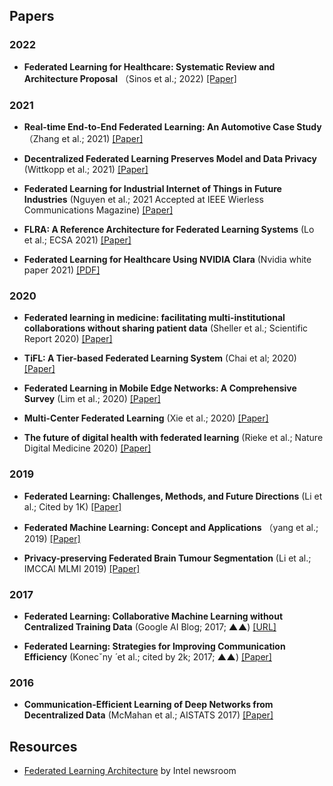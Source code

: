 
## Papers

### 2022

* **Federated Learning for Healthcare: Systematic Review and Architecture Proposal** （Sinos et al.; 2022) [[Paper]](https://dl.acm.org/doi/pdf/10.1145/3501813)

### 2021

* **Real-time End-to-End Federated Learning: An Automotive Case Study** （Zhang et al.; 2021) [[Paper]](https://arxiv.org/pdf/2103.11879.pdf)

* **Decentralized Federated Learning Preserves Model and Data Privacy** (Wittkopp et al.; 2021) [[Paper]](https://arxiv.org/pdf/2102.00880.pdf)

* **Federated Learning for Industrial Internet of Things in Future Industries** (Nguyen et al.; 2021 Accepted at IEEE Wierless Communications Magazine) [[Paper]](https://arxiv.org/pdf/2105.14659.pdf)

* **FLRA: A Reference Architecture for Federated Learning Systems** (Lo et al.; ECSA 2021) [[Paper]](https://arxiv.org/pdf/2106.11570.pdf)

* **Federated Learning for Healthcare Using NVIDIA Clara** (Nvidia white paper 2021) [[PDF]](https://developer.download.nvidia.com/CLARA/Federated-Learning-Training-for-Healthcare-Using-NVIDIA-Clara.pdf)

### 2020

* **Federated learning in medicine: facilitating multi-institutional collaborations without sharing patient data** (Sheller et al.; Scientific Report 2020) [[Paper]](https://www.nature.com/articles/s41598-020-69250-1.pdf)

* **TiFL: A Tier-based Federated Learning System** (Chai et al; 2020) [[Paper]](https://arxiv.org/pdf/2001.09249.pdf)

* **Federated Learning in Mobile Edge Networks: A Comprehensive Survey** (Lim et al.; 2020) [[Paper]](https://arxiv.org/pdf/1909.11875.pdf)

* **Multi-Center Federated Learning** (Xie et al.; 2020) [[Paper]](https://arxiv.org/pdf/2005.01026.pdf)

* **The future of digital health with federated learning** (Rieke et al.; Nature Digital Medicine 2020) [[Paper]](https://www.nature.com/articles/s41746-020-00323-1.pdf)

### 2019

* **Federated Learning: Challenges, Methods, and Future Directions** (Li et al.; Cited by 1K)  [[Paper]](https://arxiv.org/pdf/1908.07873.pdf)

* **Federated Machine Learning: Concept and Applications** （yang et al.; 2019) [[Paper]](https://arxiv.org/pdf/1902.04885.pdf)

* **Privacy-preserving Federated Brain Tumour Segmentation** (Li et al.; IMCCAI MLMI 2019) [[Paper]](https://arxiv.org/pdf/1910.00962.pdf)


### 2017

* **Federated Learning: Collaborative Machine Learning without Centralized Training Data** (Google AI Blog; 2017; **▲▲**) [[URL]](https://ai.googleblog.com/2017/04/federated-learning-collaborative.html)

* **Federated Learning: Strategies for Improving Communication Efficiency** (Konecˇny ́ et al.; cited by 2k; 2017; **▲▲**) [[Paper]](https://arxiv.org/pdf/1610.05492.pdf)

### 2016

* **Communication-Efficient Learning of Deep Networks from Decentralized Data** (McMahan et al.; AISTATS 2017) [[Paper]](https://arxiv.org/pdf/1602.05629.pdf)



## Resources


* [Federated Learning Architecture](https://newsroom.intel.com/wp-content/uploads/sites/11/2020/05/federated-learning-explainer.pdf) by Intel newsroom

